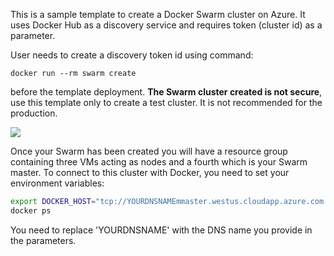 This is a sample template to create a Docker Swarm cluster on Azure. It uses
Docker Hub as a discovery service and requires token (cluster id) as a parameter.

User needs to create a discovery token id using command:

    docker run --rm swarm create

before the template deployment. **The Swarm cluster created is not secure**, use
this template only to create a test cluster. It is not recommended for the
production.

<a href="https://portal.azure.com/#create/Microsoft.Template/uri/https%3A%2F%2Fraw.githubusercontent.com%2Fgourlaa%2Fazure-quickstart-templates%2Fmaster%2Fdocker-swarm-cluster-simple%2Fazuredeploy.json" target="_blank">
    <img src="http://azuredeploy.net/deploybutton.png"/>
</a>

Once your Swarm has been created you will have a resource group containing three
VMs acting as nodes and a fourth which is your Swarm master. To connect to this
cluster with Docker, you need to set your environment variables:

```sh
export DOCKER_HOST="tcp://YOURDNSNAMEmmaster.westus.cloudapp.azure.com:2376"
docker ps
```

You need to replace 'YOURDNSNAME' with the DNS name you provide in the parameters.
